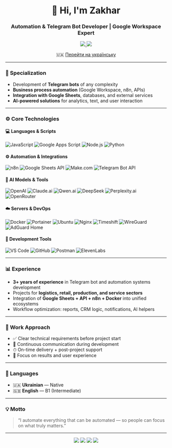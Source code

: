 <h1 align="center">👋 Hi, I'm Zakhar</h1>
<h3 align="center">Automation & Telegram Bot Developer | Google Workspace Expert</h3>

<p align="center">
  <a href="https://github.com/KhatrusZakhar?tab=repositories">
    <img src="https://custom-icon-badges.demolab.com/badge/-My%20Projects-181717?style=for-the-badge&logo=repo&logoColor=white">
  </a>
  <a href="https://t.me/zhatrus">
    <img src="https://img.shields.io/badge/Telegram-26A5E4?style=for-the-badge&logo=telegram&logoColor=white">
  </a>
</p>

<p align="center">
  🇺🇦 <a href="https://github.com/zhatrus/about_me?tab=readme-ov-file#-%D0%BF%D1%80%D0%B8%D0%B2%D1%96%D1%82-%D1%8F-%D0%B7%D0%B0%D1%85%D0%B0%D1%80">Перейти на українську</a>
</p>

---

### 🧠 Specialization
- Development of **Telegram bots** of any complexity  
- **Business process automation** (Google Workspace, n8n, APIs)  
- **Integration with Google Sheets**, databases, and external services  
- **AI-powered solutions** for analytics, text, and user interaction  

---

### ⚙️ Core Technologies
#### 💻 Languages & Scripts
![JavaScript](https://img.shields.io/badge/JavaScript-F7DF1E?logo=javascript&logoColor=black)
![Google Apps Script](https://img.shields.io/badge/Google%20Apps%20Script-4285F4?logo=google&logoColor=white)
![Node.js](https://img.shields.io/badge/Node.js-339933?logo=node.js&logoColor=white)
![Python](https://img.shields.io/badge/Python-3776AB?logo=python&logoColor=white)

#### ⚙️ Automation & Integrations
![n8n](https://img.shields.io/badge/n8n-EA4C89?logo=n8n&logoColor=white)
![Google Sheets API](https://img.shields.io/badge/Google_Sheets_API-34A853?logo=google-sheets&logoColor=white)
![Make.com](https://img.shields.io/badge/Make.com-8A2BE2?logo=make&logoColor=white)
![Telegram Bot API](https://img.shields.io/badge/Telegram_Bot_API-26A5E4?logo=telegram&logoColor=white)

#### 🤖 AI Models & Tools
![OpenAI](https://img.shields.io/badge/OpenAI-412991?logo=openai&logoColor=white)
![Claude.ai](https://img.shields.io/badge/Claude.ai-000000?logo=anthropic&logoColor=white)
![Qwen.ai](https://img.shields.io/badge/Qwen.ai-0066FF?logo=alibaba-cloud&logoColor=white)
![DeepSeek](https://img.shields.io/badge/DeepSeek-FF3366?logo=ai&logoColor=white)
![Perplexity.ai](https://img.shields.io/badge/Perplexity.ai-00B2FF?logo=ai&logoColor=white)
![OpenRouter](https://img.shields.io/badge/OpenRouter-AE00FF?logo=openai&logoColor=white)

#### ☁️ Servers & DevOps
![Docker](https://img.shields.io/badge/Docker-2496ED?logo=docker&logoColor=white)
![Portainer](https://img.shields.io/badge/Portainer-13BEF9?logo=portainer&logoColor=white)
![Ubuntu](https://img.shields.io/badge/Ubuntu-E95420?logo=ubuntu&logoColor=white)
![Nginx](https://img.shields.io/badge/Nginx-009639?logo=nginx&logoColor=white)
![Timeshift](https://img.shields.io/badge/Timeshift-555555?logo=linux&logoColor=white)
![WireGuard](https://img.shields.io/badge/WireGuard-88171A?logo=wireguard&logoColor=white)
![AdGuard Home](https://img.shields.io/badge/AdGuard_Home-68BC71?logo=adguard&logoColor=white)

#### 🧰 Development Tools
![VS Code](https://img.shields.io/badge/VS_Code-0078D7?logo=visual-studio-code&logoColor=white)
![GitHub](https://img.shields.io/badge/GitHub-181717?logo=github&logoColor=white)
![Postman](https://img.shields.io/badge/Postman-FF6C37?logo=postman&logoColor=white)
![ElevenLabs](https://img.shields.io/badge/ElevenLabs-FF8C00?logo=ai&logoColor=white)

---

### 📊 Experience
- **3+ years of experience** in Telegram bot and automation systems development  
- Projects for **logistics, retail, production, and service sectors**  
- Integration of **Google Sheets + API + n8n + Docker** into unified ecosystems  
- Workflow optimization: reports, CRM logic, notifications, AI helpers  

---

### 🧩 Work Approach
- ✅ Clear technical requirements before project start  
- 🔁 Continuous communication during development  
- ⏱ On-time delivery + post-project support  
- 🧠 Focus on results and user experience  

---

### 💬 Languages
- 🇺🇦 **Ukrainian** — Native  
- 🇬🇧 **English** — B1 (Intermediate)

---

### 💡 Motto
> “I automate everything that can be automated — so people can focus on what truly matters.”

---

<p align="center">
  <img src="https://img.shields.io/badge/Telegram_Bots-26A5E4?style=for-the-badge&logo=telegram&logoColor=white">
  <img src="https://img.shields.io/badge/Automation-FFB000?style=for-the-badge&logo=zapier&logoColor=white">
  <img src="https://img.shields.io/badge/Google_Workspace-4285F4?style=for-the-badge&logo=google&logoColor=white">
  <img src="https://img.shields.io/badge/Freelance-00A99D?style=for-the-badge&logo=freelancer&logoColor=white">
</p>

